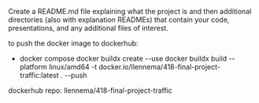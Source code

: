 Create a README.md file explaining what the project is and then additional directories (also with explanation READMEs) that contain your code, presentations, and any additional files of interest.

to push the docker image to dockerhub: 
- docker compose
docker buildx create --use
docker buildx build --platform linux/amd64 -t docker.io/llennema/418-final-project-traffic:latest . --push

dockerhub repo: llennema/418-final-project-traffic

